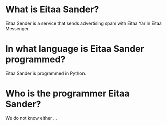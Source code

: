# What is Eitaa Sander?
Eitaa Sender is a service that sends advertising spam with Eitaa Yar in Eitaa Messenger.
# In what language is Eitaa Sander programmed?
Eitaa Sander is programmed in Python.
# Who is the programmer Eitaa Sander?
We do not know either ...

